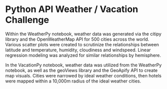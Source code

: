 # Python API Weather / Vacation Challenge

Within the WeatherPy notebook, weather data was generated via the citipy library and the OpenWeatherMap API for 500 cities across the world.  Various scatter plots were created to scrutinize the relationships between latitude and temperature, humidity, cloudiness and windspeed.  Linear regression modeling was analyzed for similar relationships by hemisphere.

In the VacationPy notebook, weather data was utilized from the WeatherPy notebook, as well as the geoViews library and the GeoApify API to create map visuals.  Cities were narrowed by ideal weather conditions, then hotels were mapped within a 10,000m radius of the ideal weather cities.
